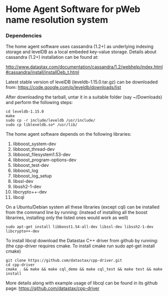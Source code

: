 Home Agent Software for pWeb name resolution system
===================================================


### Dependencies

The home agent software uses cassandra (1.2+) as underlying
indexing storage and levelDB as a local embeded key-value storage. 
Details about cassandra (1.2+) installation can be found at:

http://www.datastax.com/documentation/cassandra/1.2/webhelp/index.html#cassandra/install/installDeb_t.html

Latest stable version of levelDB (leveldb-1.15.0.tar.gz) can be downloaded from: https://code.google.com/p/leveldb/downloads/list

After downloading the tarball, untar it in a suitable folder (say ~/Downloads) and
perform the following steps:

```
cd leveldb-1.15.0
make
sudo cp -r include/leveldb /usr/include/
sudo cp libleveldb.so* /usr/lib/
```

The home agent software depends on the following libraries:

1. libboost_system-dev
2. libboost_thread-dev
3. libboost_filesystem1.53-dev
4. libboost_program-options-dev
5. libboost_test-dev
6. libboost_log
7. libboost_log_setup
8. libssl-dev
9. libssh2-1-dev
10. libcrypto++-dev
11. libcql
 

On a Ubuntu/Debian system all these libraries (except cql) can be installed from the
command line by running:
(instead of installing all the boost librarires, installing only the listed ones would
work as well)

```
sudo apt-get install libboost1.54-all-dev libssl-dev libssh2-1-dev libcrypto++-dev
```

To install libcql download the Datastax C++ driver from github by running:
(the cpp-driver requires cmake. To install cmake run sudo apt-get install cmake)

```
git clone https://github.com/datastax/cpp-driver.git
cd cpp-driver
cmake . && make && make cql_demo && make cql_test && make test && make install
```
More details along with example usage of libcql can be found in its github page:
https://github.com/datastax/cpp-driver 
